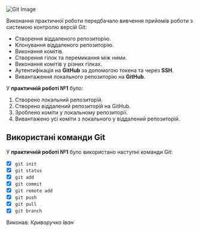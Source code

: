 ![Git Image](https://media.ztu.edu.ua/wp-content/uploads/2020/02/Group-6-1-1536x465.png)

Виконання практичної роботи передбачало вивчення прийомів роботи з системою контролю версій Git:

- Створення віддаленого репозиторію.
- Клонування віддаленого репозиторію.
- Виконання комітів.
- Створення гілок та перемикання між ними.
- Виконання комітів у різних гілках.
- Аутентифікація на **GitHub** за допомогою токена та через **SSH**.
- Вивантаження локального репозиторію на **GitHub**.

У  **практичній роботі №1** було:

1. Створено локальний репозиторій.
2. Створено віддалений репозиторій на GitHub.
3. Зроблено коміти у локальному репозиторії.
4. Вивантажено усі коміти з локального у віддалений репозиторій.

## Використані команди Git

У  **практичній роботі №1** було використано наступні команди Git:

- [x] `git init`
- [x] `git status`
- [x] `git add`
- [x] `git commit`
- [x] `git remote add`
- [x] `git push`
- [x] `git pull`
- [x] `git branch`

Виконав: *Криворучко Іван*
